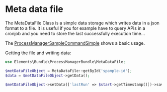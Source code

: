 # Meta data file

The MetaDataFile Class is a simple data storage which writes data in a json format to a file.
It is useful if you for example have to query APIs in a cronjob and you need to store the last successfully execution time...

The [ProcessManagerSampleCommandSimple](sample/src/App/Command/ProcessManagerSampleCommandSimple.php) shows a basic usage.

Getting the file and writing data:
```php
use Elements\Bundle\ProcessManagerBundle\MetaDataFile;

$metDataFileObject = MetaDataFile::getById('spample-id');
$data = $metDataFileObject->getData();

$metDataFileObject->setData(['lastRun' => $start->getTimestamp()])->save();
```